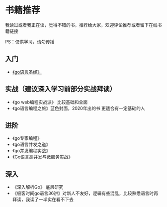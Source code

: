 # 书籍推荐

我读过或者我正在读，觉得不错的书，推荐给大家，欢迎评论推荐或者留下在线书籍链接

PS：仅供学习，请勿传播

## 入门

* [《go语言圣经》](https://yar999.gitbook.io/gopl-zh/)

## 实战（建议深入学习前部分实战拜读）

* 《go web编程实战派》 比较基础和全面
* 《go语言编程之旅》蓝色封面，2020年出的书 更适合有一定基础的人

## 进阶

* 《go专家编程》
* 《go语言并发之道》
* 《go并发编程实战》
* 《Go语言高并发与微服务实战》

## 深入

* 《深入解析Go》 底层研究
* 《极客时间go语言36讲》对新人不友好，逻辑有些混乱，比较熟悉语言时再拜读，我读了一半实在看不下去
